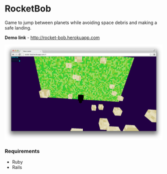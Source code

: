 # RocketBob

Game to jump between planets while avoiding space debris and making a safe landing.

**Demo link** - <http://rocket-bob.herokuapp.com>

![Screenshot](screenshot.png)

### Requirements

* Ruby
* Rails

